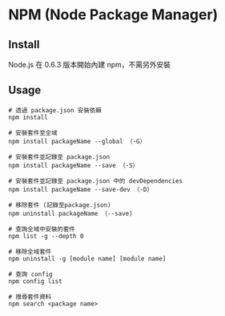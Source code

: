 # NPM (Node Package Manager)

## Install
Node.js 在 0.6.3 版本開始內建 npm，不需另外安裝

## Usage
```shell=
# 透過 package.json 安裝依賴
npm install

# 安裝套件至全域
npm install packageName --global （-G）

# 安裝套件並記錄至 package.json
npm install packageName --save （-S）

# 安裝套件並記錄至 package.json 中的 devDependencies
npm install packageName --save-dev （-D）

# 移除套件 (記錄至package.json)
npm uninstall packageName （--save)

# 查詢全域中安裝的套件
npm list -g --depth 0

# 移除全域套件
npm uninstall -g [module name] [module name]

# 查詢 config
npm config list

# 搜尋套件資料
npm search <package name>
```